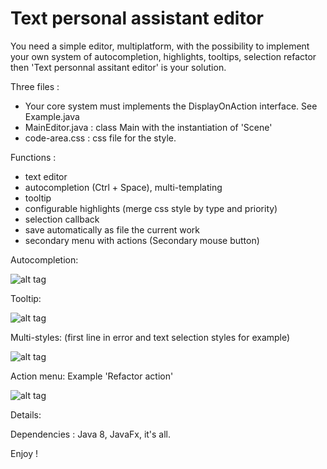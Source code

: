
# Text personal assistant editor


You need a simple editor, multiplatform, with the possibility to implement your own system of autocompletion, highlights, tooltips, selection refactor then 'Text personnal assitant editor' is your solution.

Three files :
- Your core system must implements the DisplayOnAction interface. See Example.java
- MainEditor.java : class Main with the instantiation of 'Scene'
- code-area.css : css file for the style.

Functions :
- text editor
- autocompletion (Ctrl + Space), multi-templating
- tooltip
- configurable highlights (merge css style by type and priority)
- selection callback
- save automatically as file the current work
- secondary menu with actions (Secondary mouse button)

Autocompletion:

![alt tag](https://cloud.githubusercontent.com/assets/10994894/26037376/c7fd1b98-38f1-11e7-8ee2-82bf8b4bb593.png)

Tooltip:

![alt tag](https://cloud.githubusercontent.com/assets/10994894/26037407/4cdb1798-38f2-11e7-9b0b-ba2155d2d35b.png)


Multi-styles:
(first line in error and text selection styles for example)

![alt tag](https://cloud.githubusercontent.com/assets/10994894/26037414/6deef4ae-38f2-11e7-9434-0be1d2821082.png)

Action menu:
Example 'Refactor action'

![alt tag](https://cloud.githubusercontent.com/assets/10994894/26037419/870c5c24-38f2-11e7-84c8-993719a58f48.png)

Details:

Dependencies : Java 8, JavaFx, it's all.


Enjoy !
